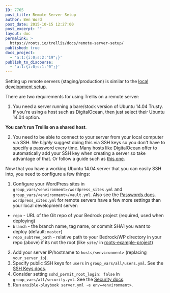 ```yaml
---
ID: 7765
post_title: Remote Server Setup
author: Ben Word
post_date: 2015-10-15 12:27:00
post_excerpt: ""
layout: doc
permalink: >
  https://roots.io/trellis/docs/remote-server-setup/
published: true
docs_project:
  - 'a:1:{i:0;s:2:"19";}'
publish_to_discourse:
  - 'a:1:{i:0;s:1:"0";}'
---
```

Setting up remote servers (staging/production) is similar to the [local development setup](https://roots.io/trellis/docs/local-development-setup/).

There are two requirements for using Trellis on a remote server:

1. You need a server running a bare/stock version of Ubuntu 14.04 Trusty. If you're using a host such as DigitalOcean, then just select their Ubuntu 14.04 option.

**You can't run Trellis on a shared host**.

2. You need to be able to connect to your server from your local computer via SSH. We *highly* suggest doing this via SSH keys so you don't have to specify a password every time. Many hosts like DigitalOcean offer to automatically add your SSH key when creating a server so take advantage of that. Or follow a guide such as [this one](https://www.digitalocean.com/community/tutorials/how-to-set-up-ssh-keys--2).

Now that you have a working Ubuntu 14.04 server that you can easily SSH into, you need to configure a few things:

1. Configure your WordPress sites in `group_vars/<environment>/wordpress_sites.yml` and `group_vars/<environment>/vault.yml`. Also see the [Passwords docs](https://roots.io/trellis/docs/passwords/). `wordpress_sites.yml` for remote servers have a few more settings than your local development server:
  * `repo` - URL of the Git repo of your Bedrock project (required, used when deploying)
  * `branch` - the branch name, tag name, or commit SHA1 you want to deploy (default: `master`)
  * `repo_subtree_path` - relative path to your Bedrock/WP directory in your repo (above) if its not the root (like `site/` in [roots-example-project](https://github.com/roots/roots-example-project.com))
2. Add your server IP/hostname to `hosts/<environment>` (replacing `your_server_ip`).
3. Specify public SSH keys for `users` in `group_vars/all/users.yml`. See the [SSH Keys docs](https://roots.io/trellis/docs/ssh-keys/).
4. Consider setting `sshd_permit_root_login: false` in `group_vars/all/security.yml`. See the [Security docs](https://roots.io/trellis/docs/security/).
5. Run `ansible-playbook server.yml -e env=<environment>`.